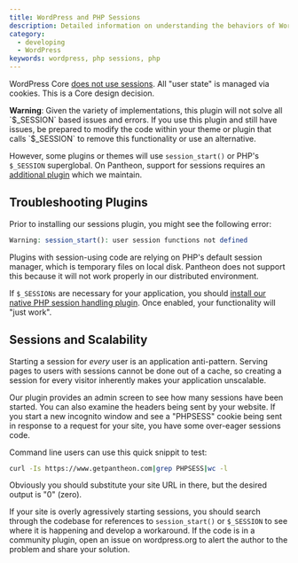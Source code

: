 ```yaml
---
title: WordPress and PHP Sessions
description: Detailed information on understanding the behaviors of WordPress and PHP sessions.
category:
  - developing
  - WordPress
keywords: wordpress, php sessions, php
---
```

WordPress Core [does not use sessions](http://wordpress.org/support/topic/how-does-wordpress-handle-sessions-and-session-variables?replies=7). All "user state" is managed via cookies. This is a Core design decision.

<div class="alert alert-danger" role="alert">
<strong>Warning</strong>: Given the variety of implementations, this plugin will not solve all `$_SESSION` based issues and errors. If you use this plugin and still have issues, be prepared to modify the code within your theme or plugin that calls `$_SESSION` to remove this functionality or use an alternative.</div>

However, some plugins or themes will use `session_start()` or PHP's `$_SESSION` superglobal. On Pantheon, support for sessions requires an [additional plugin](https://wordpress.org/plugins/wp-native-php-sessions) which we maintain.

## Troubleshooting Plugins

Prior to installing our sessions plugin, you might see the following error:

```php
Warning: session_start(): user session functions not defined
```
Plugins with session-using code are relying on PHP's default session manager, which is temporary files on local disk. Pantheon does not support this because it will not work properly in our distributed environment.

If `$_SESSIONs` are necessary for your application, you should [install our native PHP session handling plugin](https://wordpress.org/plugins/wp-native-php-sessions). Once enabled, your functionality will "just work".

## Sessions and Scalability

Starting a session for _every_ user is an application anti-pattern. Serving pages to users with sessions cannot be done out of a cache, so creating a session for every visitor inherently makes your application unscalable.

Our plugin provides an admin screen to see how many sessions have been started. You can also examine the headers being sent by your website. If you start a new incognito window and see a "PHPSESS" cookie being sent in response to a request for your site, you have some over-eager sessions code.

Command line users can use this quick snippit to test:
```bash
curl -Is https://www.getpantheon.com|grep PHPSESS|wc -l
```

Obviously you should substitute your site URL in there, but the desired output is "0" (zero).

If your site is overly agressively starting sessions, you should search through the codebase for references to `session_start()` or `$_SESSION` to see where it is happening and develop a workaround. If the code is in a community plugin, open an issue on wordpress.org to alert the author to the problem and share your solution.
